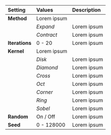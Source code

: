 | Setting        | Values          | Description |
| :------------- | :-------------- | :---------- |
| **Method**     | Lorem ipsum     |
|                | *Expand*        | Lorem ipsum |
|                | *Contract*      | Lorem ipsum |
| **Iterations** | 0 - 20          | Lorem ipsum |
| **Kernel**     | Lorem ipsum     |
|                | *Disk*          | Lorem ipsum |
|                | *Diamond*       | Lorem ipsum |
|                | *Cross*         | Lorem ipsum |
|                | *Oct*           | Lorem ipsum |
|                | *Corner*        | Lorem ipsum |
|                | *Ring*          | Lorem ipsum |
|                | *Sobel*         | Lorem ipsum |
| **Random**     | On / Off | Lorem ipsum |
| **Seed**       | 0 - 128000      | Lorem ipsum |
